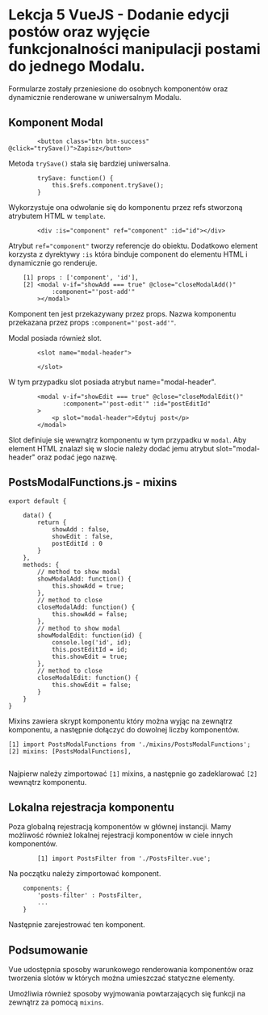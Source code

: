 # Lekcja 5 VueJS - Dodanie edycji postów oraz wyjęcie funkcjonalności manipulacji postami do jednego  Modalu.

Formularze zostały przeniesione do osobnych komponentów oraz dynamicznie renderowane w uniwersalnym Modalu.

## Komponent Modal

```
        <button class="btn btn-success" @click="trySave()">Zapisz</button>
```

Metoda `trySave()` stała się bardziej uniwersalna.

```
        trySave: function() {
            this.$refs.component.trySave();
        }
```

Wykorzystuje ona odwołanie się do komponentu przez refs stworzoną atrybutem HTML w `template`.

```
        <div :is="component" ref="component" :id="id"></div>
```

Atrybut `ref="component"` tworzy referencje do obiektu.
Dodatkowo element korzysta z dyrektywy `:is` która binduje component do elementu HTML i dynamicznie go renderuje.

```
    [1] props : ['component', 'id'],
    [2] <modal v-if="showAdd === true" @close="closeModalAdd()"
            :component="'post-add'"
        ></modal>
```

Komponent ten jest przekazywany przez props.
Nazwa komponentu przekazana przez props `:component="'post-add'"`.

Modal posiada również slot.

```
        <slot name="modal-header">

        </slot>
```

W tym przypadku slot posiada atrybut name="modal-header".

```
        <modal v-if="showEdit === true" @close="closeModalEdit()"
               :component="'post-edit'" :id="postEditId"
        >
            <p slot="modal-header">Edytuj post</p>
        </modal>
```

Slot definiuje się wewnątrz komponentu w tym przypadku w `modal`. 
Aby element HTML znalazł się w slocie należy dodać jemu atrybut slot="modal-header" oraz podać jego nazwę.

## PostsModalFunctions.js - mixins

```
export default {

    data() {
        return {
            showAdd : false,
            showEdit : false,
            postEditId : 0
        }
    },
    methods: {
        // method to show modal
        showModalAdd: function() {
            this.showAdd = true;
        },
        // method to close
        closeModalAdd: function() {
            this.showAdd = false;
        },
        // method to show modal
        showModalEdit: function(id) {
            console.log('id', id);
            this.postEditId = id;
            this.showEdit = true;
        },
        // method to close
        closeModalEdit: function() {
            this.showEdit = false;
        }
    }
}
```

Mixins zawiera skrypt komponentu który można wyjąc na zewnątrz komponentu, a następnie dołączyć do dowolnej liczby komponentów.

```
[1] import PostsModalFunctions from './mixins/PostsModalFunctions';
[2] mixins: [PostsModalFunctions],
		
```

Najpierw należy zimportować `[1]` mixins, a następnie go zadeklarować `[2]` wewnątrz komponentu.

## Lokalna rejestracja komponentu

Poza globalną rejestracją komponentów w głównej instancji. Mamy możliwość również lokalnej rejestracji komponentów w ciele innych komponentów.

```
		[1] import PostsFilter from './PostsFilter.vue';
```

Na początku należy zimportować komponent.

```
    components: {
        'posts-filter' : PostsFilter,
        ...
    }
```
Następnie zarejestrować ten komponent.

## Podsumowanie

Vue udostępnia sposoby warunkowego renderowania komponentów oraz tworzenia slotów w których można umieszczać statyczne elementy.

Umożliwia również sposoby wyjmowania powtarzających się funkcji na zewnątrz za pomocą `mixins`.